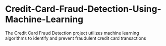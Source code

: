 # Credit-Card-Fraud-Detection-Using-Machine-Learning
The Credit Card Fraud Detection project utilizes machine learning algorithms to identify and prevent fraudulent credit card transactions
